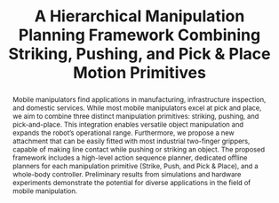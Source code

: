 ---
layout: project-page-new
title: "A Hierarchical Manipulation Planning Framework Combining Striking, Pushing, and Pick & Place Motion Primitives"
authors:
  - name: Prakrut Kotecha∗
    sup: 1
  - name: Priyansh Sinha∗
    sup: 1
  - name: Nagamanikandan Govindan
    sup: 1
affiliations:
  - name: Robotics Research Center, IIIT Hyderabad, India
    link: https://robotics.iiit.ac.in
    sup: 1
permalink: /publications/2024/Prakrut_A-Hierarchical/
abstract: "Mobile manipulators find applications in manufacturing, infrastructure inspection, and domestic services. While most mobile manipulators excel at pick and place, we aim to combine three distinct manipulation primitives: striking, pushing, and pick-and-place. This integration enables versatile object manipulation and expands the robot’s operational range. Furthermore, we propose a new attachment that can be easily fitted with most industrial two-finger grippers, capable of making line contact while pushing or striking an object. The proposed framework includes a high-level action sequence planner, dedicated offline planners for each manipulation primitive (Strike, Push, and Pick & Place), and a whole-body controller. Preliminary results from simulations and hardware experiments demonstrate the potential for diverse applications in the field of mobile manipulation."
#project_page: https://ensemble-of-costs-diffusion.github.io/
paper: https://ieeexplore.ieee.org/stamp/stamp.jsp?tp=&arnumber=10711645
#code: https://github.com/vishal-2000/EDMP
#supplement: https://clipgraphs.github.io/static/pdfs/Supplementary.pdf
#video: https://www.youtube.com/watch?v=ITo8rMInatk&feature=youtu.be
#iframe: https://www.youtube.com/embed/ITo8rMInatk
#demo: https://anyloc.github.io/#interactive_demo

---